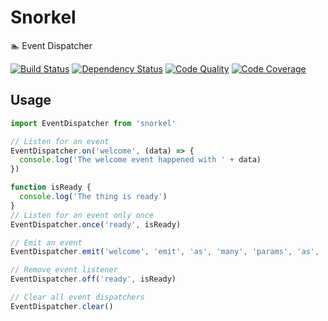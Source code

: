 # Snorkel
:swimmer: Event Dispatcher

[![Build Status](https://img.shields.io/codeship/e7ea1c30-0b2a-0133-a0cd-7a3dfede6987.svg)](https://codeship.com/projects/90768)
[![Dependency Status](https://gemnasium.com/migme/snorkel.svg)](https://gemnasium.com/migme/snorkel)
[![Code Quality](https://img.shields.io/codacy/62a8a546130e4c8590438bfa48a3e4ec.svg)](https://www.codacy.com)
[![Code Coverage](http://codecov.io/github/migme/snorkel/coverage.svg?branch=master)](http://codecov.io/github/migme/snorkel?branch=master)

## Usage

```js
import EventDispatcher from 'snorkel'

// Listen for an event
EventDispatcher.on('welcome', (data) => {
  console.log('The welcome event happened with ' + data)
})

function isReady {
  console.log('The thing is ready')
}
// Listen for an event only once
EventDispatcher.once('ready', isReady)

// Emit an event
EventDispatcher.emit('welcome', 'emit', 'as', 'many', 'params', 'as', 'you', 'like')

// Remove event listener
EventDispatcher.off('ready', isReady)

// Clear all event dispatchers
EventDispatcher.clear()
```
